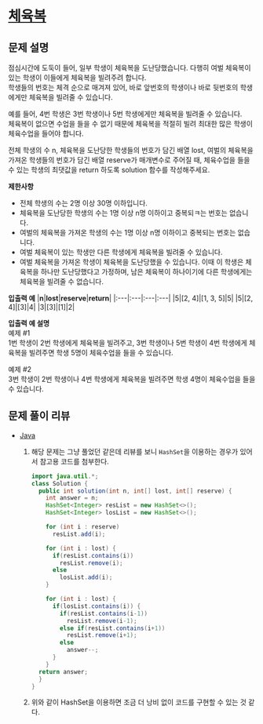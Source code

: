 # [체육복](https://programmers.co.kr/learn/courses/30/lessons/42862)

## 문제 설명
점심시간에 도둑이 들어, 일부 학생이 체육복을 도난당했습니다. 다행히 여벌 체육복이 있는 학생이 이들에게 체육복을 빌려주려 합니다.  
학생들의 번호는 체격 순으로 매겨져 있어, 바로 앞번호의 학생이나 바로 뒷번호의 학생에게만 체육복을 빌려줄 수 있습니다.

예를 들어, 4번 학생은 3번 학생이나 5번 학생에게만 체육복을 빌려줄 수 있습니다.  
체육복이 없으면 수업을 들을 수 없기 때문에 체육복을 적절히 빌려 최대한 많은 학생이 체육수업을 들어야 합니다.

전체 학생의 수 n, 체육복을 도난당한 학생들의 번호가 담긴 배열 lost, 여벌의 체육복을 가져온 학생들의 번호가 담긴 배열 reserve가 매개변수로 주어질 때, 체육수업을 들을 수 있는 학생의 최댓값을 return 하도록 solution 함수를 작성해주세요.

**제한사항**
- 전체 학생의 수는 2명 이상 30명 이하입니다.
- 체육복을 도난당한 학생의 수는 1명 이상 n명 이하이고 중복되ㅋ는 번호는 없습니다.
- 여벌의 체육복을 가져온 학생의 수는 1명 이상 n명 이하이고 중복되는 번호는 없습니다.
- 여벌 체육복이 있는 학생만 다른 학생에게 체육복을 빌려줄 수 있습니다.
- 여벌 체육복을 가져온 학생이 체육복을 도난당했을 수 있습니다. 이때 이 학생은 체육복을 하나만 도난당했다고 가정하며, 남은 체육복이 하나이기에 다른 학생에게는 체육복을 빌려줄 수 없습니다.

**입출력 예**
|**n**|**lost**|**reserve**|**return**|
|:---|:---|:---|:---|
|5|[2, 4]|[1, 3, 5]|5|
|5|[2, 4]|[3]|4|
|3|[3]|[1]|2|

**입출력 예 설명**   
예제 #1   
1번 학생이 2번 학생에게 체육복을 빌려주고, 3번 학생이나 5번 학생이 4번 학생에게 체육복을 빌려주면 학생 5명이 체육수업을 들을 수 있습니다.

예제 #2   
3번 학생이 2번 학생이나 4번 학생에게 체육복을 빌려주면 학생 4명이 체육수업을 들을 수 있습니다.

## 문제 풀이 리뷰
- [Java](./Solution.java)
  1. 해당 문제는 그냥 풀었던 같은데 리뷰를 보니 `HashSet`을 이용하는 경우가 있어서 참고용 코드를 첨부한다.

     ```java
     import java.util.*;
     class Solution {
       public int solution(int n, int[] lost, int[] reserve) {
         int answer = n;
         HashSet<Integer> resList = new HashSet<>();
         HashSet<Integer> losList = new HashSet<>();

         for (int i : reserve)
           resList.add(i);

         for (int i : lost) {
           if(resList.contains(i))
             resList.remove(i);
           else
             losList.add(i);
         }

         for (int i : lost) {
           if(losList.contains(i)) {
             if(resList.contains(i-1))
               resList.remove(i-1);
             else if(resList.contains(i+1))
               resList.remove(i+1);
             else
               answer--;
           }
         } 
       return answer;
       }
     }
     ```

  2. 위와 같이 HashSet을 이용하면 조금 더 낭비 없이 코드를 구현할 수 있는 것 같다.